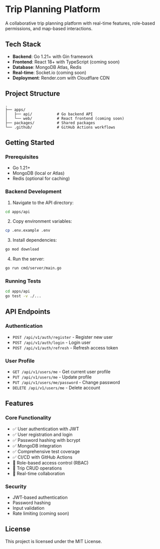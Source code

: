 # Trip Planning Platform

A collaborative trip planning platform with real-time features, role-based permissions, and map-based interactions.

## Tech Stack

- **Backend**: Go 1.21+ with Gin framework
- **Frontend**: React 18+ with TypeScript (coming soon)
- **Database**: MongoDB Atlas, Redis
- **Real-time**: Socket.io (coming soon)
- **Deployment**: Render.com with Cloudflare CDN

## Project Structure

```
.
├── apps/
│   ├── api/           # Go backend API
│   └── web/           # React frontend (coming soon)
├── packages/          # Shared packages
└── .github/           # GitHub Actions workflows
```

## Getting Started

### Prerequisites

- Go 1.21+
- MongoDB (local or Atlas)
- Redis (optional for caching)

### Backend Development

1. Navigate to the API directory:
```bash
cd apps/api
```

2. Copy environment variables:
```bash
cp .env.example .env
```

3. Install dependencies:
```bash
go mod download
```

4. Run the server:
```bash
go run cmd/server/main.go
```

### Running Tests

```bash
cd apps/api
go test -v ./...
```

## API Endpoints

### Authentication
- `POST /api/v1/auth/register` - Register new user
- `POST /api/v1/auth/login` - Login user
- `POST /api/v1/auth/refresh` - Refresh access token

### User Profile
- `GET /api/v1/users/me` - Get current user profile
- `PUT /api/v1/users/me` - Update profile
- `PUT /api/v1/users/me/password` - Change password
- `DELETE /api/v1/users/me` - Delete account

## Features

### Core Functionality
- ✅ User authentication with JWT
- ✅ User registration and login
- ✅ Password hashing with bcrypt
- ✅ MongoDB integration
- ✅ Comprehensive test coverage
- ✅ CI/CD with GitHub Actions
- 🚧 Role-based access control (RBAC)
- 🚧 Trip CRUD operations
- 🚧 Real-time collaboration

### Security
- JWT-based authentication
- Password hashing
- Input validation
- Rate limiting (coming soon)

## License

This project is licensed under the MIT License.